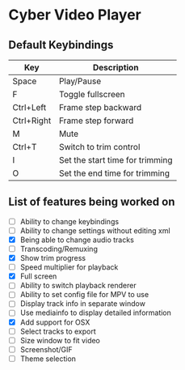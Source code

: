 # Cyber Video Player

## Default Keybindings

| Key | Description |
| --- | ----------- |
| Space | Play/Pause |
| F | Toggle fullscreen |
| Ctrl+Left | Frame step backward |
| Ctrl+Right | Frame step forward |
| M | Mute |
| Ctrl+T | Switch to trim control |
| I | Set the start time for trimming |
| O | Set the end time for trimming |

## List of features being worked on

- [ ] Ability to change keybindings
- [ ] Ability to change settings without editing xml
- [x] Being able to change audio tracks
- [ ] Transcoding/Remuxing
- [x] Show trim progress
- [ ] Speed multiplier for playback
- [x] Full screen
- [ ] Ability to switch playback renderer
- [ ] Ability to set config file for MPV to use
- [ ] Display track info in separate window
- [ ] Use mediainfo to display detailed information
- [x] Add support for OSX
- [ ] Select tracks to export
- [ ] Size window to fit video
- [ ] Screenshot/GIF
- [ ] Theme selection
